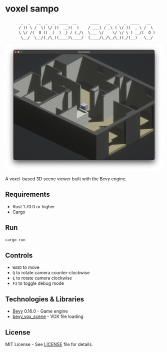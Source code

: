 # voxel sampo

```
       _  _   __  _  _  ____  __      ____   __   _  _  ____   __        
      / )( \ /  \( \/ )(  __)(  )    / ___) / _\ ( \/ )(  _ \ /  \       
      \ \/ /(  O ))  (  ) _) / (_/\  \___ \/    \/ \/ \ ) __/(  O )      
       \__/  \__/(_/\_)(____)\____/  (____/\_/\_/\_)(_/(__)   \__/       
```

![screenshot](https://github.com/m47ch4n/voxel-sampo/blob/main/etc/screenshot.png?raw=true)

A voxel-based 3D scene viewer built with the Bevy engine. 

## Requirements

- Rust 1.70.0 or higher
- Cargo

## Run

```bash
cargo run
```

## Controls

- `WASD` to move
- `Q` to rotate camera counter-clockwise
- `E` to rotate camera clockwise
- `F3` to toggle debug mode

## Technologies & Libraries

- [Bevy](https://bevyengine.org/) 0.16.0 - Game engine
- [bevy_vox_scene](https://github.com/oliver-dew/bevy_vox_scene) - VOX file loading

## License

MIT License - See [LICENSE](LICENSE) file for details.